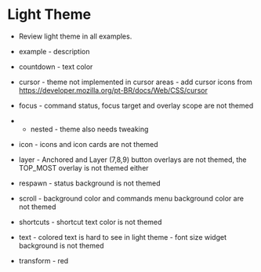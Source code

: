 # Light Theme

* Review light theme in all examples.

- example    - description
- countdown  - text color
- cursor     - theme not implemented in cursor areas
             - add cursor icons from https://developer.mozilla.org/pt-BR/docs/Web/CSS/cursor
- focus      - command status, focus target and overlay scope are not themed
 - - nested  - theme also needs tweaking
- icon       - icons and icon cards are not themed
- layer      - Anchored and Layer (7,8,9) button overlays are not themed, the TOP_MOST overlay is not themed either
- respawn    - status background is not themed
- scroll     - background color and commands menu background color are not themed
- shortcuts  - shortcut text color is not themed

- text       - colored text is hard to see in light theme
             - font size widget background is not themed

- transform  - red
